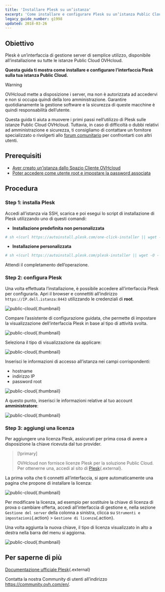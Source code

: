 ```yaml
---
title: 'Installare Plesk su un’istanza'
excerpt: 'Come installare e configurare Plesk su un’istanza Public Cloud OVH'
legacy_guide_number: g1998
updated: 2018-03-26
---
```


## Obiettivo

Plesk è un’interfaccia di gestione server di semplice utilizzo, disponibile all’installazione su tutte le istanze Public Cloud OVHcloud.

**Questa guida ti mostra come installare e configurare l’interfaccia Plesk sulla tua istanza Public Cloud.** 

> [!warning]
> 
> OVHcloud mette a disposizione i server, ma non è autorizzata ad accedervi e non si occupa quindi della loro amministrazione. Garantire quotidianamente la gestione software e la sicurezza di queste macchine è quindi responsabilità dell’utente.
>
> Questa guida ti aiuta a muovere i primi passi nell’utilizzo di Plesk sulle istanze Public Cloud OVHcloud. Tuttavia, in caso di difficoltà o dubbi relativi ad amministrazione e sicurezza, ti consigliamo di contattare un fornitore specializzato o rivolgerti allo [forum comunitario](https://community.ovh.com/en/) per confrontarti con altri utenti.
>

## Prerequisiti

- [Aver creato un’istanza dallo Spazio Cliente OVHcloud](/pages/platform/public-cloud/public-cloud-first-steps#step-3-crea-unistanza/)
- [Poter accedere come utente root e impostare la password associata](/pages/public_cloud/compute/become_root_and_change_password)

## Procedura

### Step 1: installa Plesk

Accedi all’istanza via SSH, scarica e poi esegui lo script di installazione di Plesk utilizzando uno di questi comandi:

- **Installazione predefinita non personalizzata**

```bash
# sh <(curl https://autoinstall.plesk.com/one-click-installer || wget -O - https://autoinstall.plesk.com/one-click-installer)
```

- **Installazione personalizzata**

```bash
# sh <(curl https://autoinstall.plesk.com/plesk-installer || wget -O - https://autoinstall.plesk.com/plesk-installer)
```

Attendi il completamento dell’operazione. 

### Step 2: configura Plesk

Una volta effettuata l’installazione, è possibile accedere all’interfaccia Plesk per configurarla.  Apri il browser e connettiti all’indirizzo `https://IP.dell.istanza:8443` utilizzando le credenziali di **root**.

![public-cloud](images/3301.png){.thumbnail}

Compare l’assistente di configurazione guidata, che permette di impostare la visualizzazione dell’interfaccia Plesk in base al tipo di attività svolta.

![public-cloud](images/3302.png){.thumbnail}

Seleziona il tipo di visualizzazione da applicare:

![public-cloud](images/3303.png){.thumbnail}

Inserisci le informazioni di accesso all’istanza nei campi corrispondenti:

- hostname
- indirizzo IP
- password root

 

![public-cloud](images/3304.png){.thumbnail}

A questo punto, inserisci le informazioni relative al tuo account **amministratore**:

![public-cloud](images/3305.png){.thumbnail}

### Step 3: aggiungi una licenza

Per aggiungere una licenza Plesk, assicurati per prima cosa di avere a disposizione la chiave ricevuta dal tuo provider.

> [!primary]
>
> OVHcloud non fornisce licenze Plesk per la soluzione Public Cloud. Per ottenerne una, accedi al sito di [Plesk](https://www.plesk.com/){.external}.
> 

La prima volta che ti connetti all’interfaccia, si apre automaticamente una pagina che propone di installare la licenza:

![public-cloud](images/3306-2.png){.thumbnail}

Per modificare la licenza, ad esempio per sostituire la chiave di licenza di prova o cambiare offerta, accedi all’interfaccia di gestione e, nella sezione `Gestione del server` della colonna a sinistra, clicca su `Strumenti e impostazioni`{.action} > `Gestione di licenza`{.action}.

Una volta aggiunta la nuova chiave, il tipo di licenza visualizzato in alto a destra nella barra del menu si aggiorna.

![public-cloud](images/3322-2.png){.thumbnail}

## Per saperne di più

[Documentazione ufficiale Plesk](https://docs.plesk.com/it-IT/onyx/){.external}

Contatta la nostra Community di utenti all’indirizzo <https://community.ovh.com/en/>.